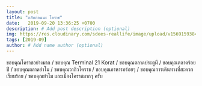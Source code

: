 ```yaml
---
layout: post
title: "กลับก่อนนะ โคราช"
date:   2019-09-20 13:36:25 +0700
description: # Add post description (optional)
img: https://res.cloudinary.com/sdees-reallife/image/upload/v1569159384/590582860.65159.jpg # Add image post (optional)
tags: [2019-09]
author: # Add name author (optional)
---
```

ขอบคุณโคราชอย่างมาก / ขอบคุณ Terminal 21 Korat / ขอบคุณตลาดประตูผี / ขอบคุณตลาดร้อยปี / ขอบคุณตลาดย่าโม / ขอบคุณวากิวโคราช / ขอบคุณอาหารอร่อยๆ / ขอบคุณการเดินทางที่สะดวกเรียบร้อย / ขอบคุณย่าโม และเมืองโคราชมากๆ ครับ

<i class="fa fa-child" style="color:plum"></i>
